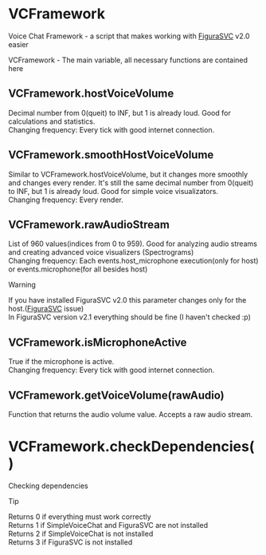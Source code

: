 # VCFramework
Voice Chat Framework - a script that makes working with [FiguraSVC](https://github.com/KnownSH/FiguraSVC) v2.0 easier

VCFramework - The main variable, all necessary functions are contained here

## VCFramework.hostVoiceVolume
Decimal number from 0(queit) to INF, but 1 is already loud. Good for calculations and statistics.</br>
Changing frequency: Every tick with good internet connection.

## VCFramework.smoothHostVoiceVolume
Similar to VCFramework.hostVoiceVolume, but it changes more smoothly and changes every render. It's still the same decimal number from 0(queit) to INF, but 1 is already loud. Good for simple voice visualizators.</br>
Changing frequency: Every render.

## VCFramework.rawAudioStream
List of 960 values​(indices from 0 to 959). Good for analyzing audio streams and creating advanced voice visualizers (Spectrograms)</br>
Changing frequency: Each events.host_microphone execution(only for host) or events.microphone(for all besides host)
> [!WARNING]
> If you have installed FiguraSVC v2.0 this parameter changes only for the host.([FiguraSVC](https://github.com/KnownSH/FiguraSVC) issue)</br>
> In FiguraSVC version v2.1 everything should be fine (I haven't checked :p)

## VCFramework.isMicrophoneActive
True if the microphone is active.</br>
Changing frequency: Every tick with good internet connection.

## VCFramework.getVoiceVolume(rawAudio)
Function that returns the audio volume value. Accepts a raw audio stream.

# VCFramework.checkDependencies()
Checking dependencies
> [!TIP]
> Returns 0 if everything must work correctly</br>
> Returns 1 if SimpleVoiceChat and FiguraSVC are not installed</br>
> Returns 2 if SimpleVoiceChat is not installed</br>
> Returns 3 if FiguraSVC is not installed</br>
